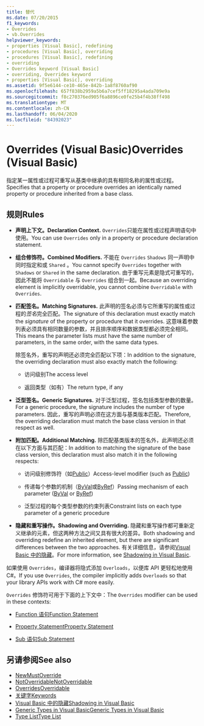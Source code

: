 ```yaml
---
title: 替代
ms.date: 07/20/2015
f1_keywords:
- Overrides
- vb.Overrides
helpviewer_keywords:
- properties [Visual Basic], redefining
- procedures [Visual Basic], overriding
- procedures [Visual Basic], redefining
- overriding
- Overrides keyword [Visual Basic]
- overriding, Overrides keyword
- properties [Visual Basic], overriding
ms.assetid: 9f5e6144-ce10-465e-842b-1a8f8760af90
ms.openlocfilehash: 657f838b2959a5b6a7cef5ff18295a4ada709e9a
ms.sourcegitcommit: f8c270376ed905f6a8896ce0fe25b4f4b38ff498
ms.translationtype: MT
ms.contentlocale: zh-CN
ms.lasthandoff: 06/04/2020
ms.locfileid: "84392023"
---
```

# <a name="overrides-visual-basic"></a><span data-ttu-id="d687d-102">Overrides (Visual Basic)</span><span class="sxs-lookup"><span data-stu-id="d687d-102">Overrides (Visual Basic)</span></span>

<span data-ttu-id="d687d-103">指定某一属性或过程可重写从基类中继承的具有相同名称的属性或过程。</span><span class="sxs-lookup"><span data-stu-id="d687d-103">Specifies that a property or procedure overrides an identically named property or procedure inherited from a base class.</span></span>

## <a name="rules"></a><span data-ttu-id="d687d-104">规则</span><span class="sxs-lookup"><span data-stu-id="d687d-104">Rules</span></span>

- <span data-ttu-id="d687d-105">**声明上下文。**</span><span class="sxs-lookup"><span data-stu-id="d687d-105">**Declaration Context.**</span></span> <span data-ttu-id="d687d-106">`Overrides`只能在属性或过程声明语句中使用。</span><span class="sxs-lookup"><span data-stu-id="d687d-106">You can use `Overrides` only in a property or procedure declaration statement.</span></span>

- <span data-ttu-id="d687d-107">**组合修饰符。**</span><span class="sxs-lookup"><span data-stu-id="d687d-107">**Combined Modifiers.**</span></span> <span data-ttu-id="d687d-108">不能在 `Overrides` `Shadows` 同一声明中同时指定和或 `Shared` 。</span><span class="sxs-lookup"><span data-stu-id="d687d-108">You cannot specify `Overrides` together with `Shadows` or `Shared` in the same declaration.</span></span> <span data-ttu-id="d687d-109">由于重写元素是隐式可重写的，因此不能将 `Overridable` 与 `Overrides` 组合到一起。</span><span class="sxs-lookup"><span data-stu-id="d687d-109">Because an overriding element is implicitly overridable, you cannot combine `Overridable` with `Overrides`.</span></span>

- <span data-ttu-id="d687d-110">**匹配签名。**</span><span class="sxs-lookup"><span data-stu-id="d687d-110">**Matching Signatures.**</span></span> <span data-ttu-id="d687d-111">此声明的签名必须与它所重写的属性或过程的*签名*完全匹配。</span><span class="sxs-lookup"><span data-stu-id="d687d-111">The signature of this declaration must exactly match the *signature* of the property or procedure that it overrides.</span></span> <span data-ttu-id="d687d-112">这意味着参数列表必须具有相同数量的参数，并且排序顺序和数据类型都必须完全相同。</span><span class="sxs-lookup"><span data-stu-id="d687d-112">This means the parameter lists must have the same number of parameters, in the same order, with the same data types.</span></span>

  <span data-ttu-id="d687d-113">除签名外，重写的声明还必须完全匹配以下项：</span><span class="sxs-lookup"><span data-stu-id="d687d-113">In addition to the signature, the overriding declaration must also exactly match the following:</span></span>

  - <span data-ttu-id="d687d-114">访问级别</span><span class="sxs-lookup"><span data-stu-id="d687d-114">The access level</span></span>

  - <span data-ttu-id="d687d-115">返回类型（如有）</span><span class="sxs-lookup"><span data-stu-id="d687d-115">The return type, if any</span></span>

- <span data-ttu-id="d687d-116">**泛型签名。**</span><span class="sxs-lookup"><span data-stu-id="d687d-116">**Generic Signatures.**</span></span> <span data-ttu-id="d687d-117">对于泛型过程，签名包括类型参数的数量。</span><span class="sxs-lookup"><span data-stu-id="d687d-117">For a generic procedure, the signature includes the number of type parameters.</span></span> <span data-ttu-id="d687d-118">因此，重写的声明必须在这方面与基类版本匹配。</span><span class="sxs-lookup"><span data-stu-id="d687d-118">Therefore, the overriding declaration must match the base class version in that respect as well.</span></span>

- <span data-ttu-id="d687d-119">**附加匹配。**</span><span class="sxs-lookup"><span data-stu-id="d687d-119">**Additional Matching.**</span></span> <span data-ttu-id="d687d-120">除匹配基类版本的签名外，此声明还必须在以下方面与其匹配：</span><span class="sxs-lookup"><span data-stu-id="d687d-120">In addition to matching the signature of the base class version, this declaration must also match it in the following respects:</span></span>

  - <span data-ttu-id="d687d-121">访问级别修饰符（如[Public](public.md)）</span><span class="sxs-lookup"><span data-stu-id="d687d-121">Access-level modifier (such as [Public](public.md))</span></span>

  - <span data-ttu-id="d687d-122">传递每个参数的机制（[ByVal](byval.md)或[ByRef](byref.md)）</span><span class="sxs-lookup"><span data-stu-id="d687d-122">Passing mechanism of each parameter ([ByVal](byval.md) or [ByRef](byref.md))</span></span>

  - <span data-ttu-id="d687d-123">泛型过程的每个类型参数的约束列表</span><span class="sxs-lookup"><span data-stu-id="d687d-123">Constraint lists on each type parameter of a generic procedure</span></span>

- <span data-ttu-id="d687d-124">**隐藏和重写操作。**</span><span class="sxs-lookup"><span data-stu-id="d687d-124">**Shadowing and Overriding.**</span></span> <span data-ttu-id="d687d-125">隐藏和重写操作都可重新定义继承的元素，但这两种方法之间又具有很大的差异。</span><span class="sxs-lookup"><span data-stu-id="d687d-125">Both shadowing and overriding redefine an inherited element, but there are significant differences between the two approaches.</span></span> <span data-ttu-id="d687d-126">有关详细信息，请参阅[Visual Basic 中的隐藏](../../programming-guide/language-features/declared-elements/shadowing.md)。</span><span class="sxs-lookup"><span data-stu-id="d687d-126">For more information, see [Shadowing in Visual Basic](../../programming-guide/language-features/declared-elements/shadowing.md).</span></span>

<span data-ttu-id="d687d-127">如果使用 `Overrides`，编译器将隐式添加 `Overloads`，以便库 API 更轻松地使用 C#。</span><span class="sxs-lookup"><span data-stu-id="d687d-127">If you use `Overrides`, the compiler implicitly adds `Overloads` so that your library APIs work with C# more easily.</span></span>

<span data-ttu-id="d687d-128">`Overrides` 修饰符可用于下面的上下文中：</span><span class="sxs-lookup"><span data-stu-id="d687d-128">The `Overrides` modifier can be used in these contexts:</span></span>

- [<span data-ttu-id="d687d-129">Function 语句</span><span class="sxs-lookup"><span data-stu-id="d687d-129">Function Statement</span></span>](../statements/function-statement.md)

- [<span data-ttu-id="d687d-130">Property Statement</span><span class="sxs-lookup"><span data-stu-id="d687d-130">Property Statement</span></span>](../statements/property-statement.md)

- [<span data-ttu-id="d687d-131">Sub 语句</span><span class="sxs-lookup"><span data-stu-id="d687d-131">Sub Statement</span></span>](../statements/sub-statement.md)

## <a name="see-also"></a><span data-ttu-id="d687d-132">另请参阅</span><span class="sxs-lookup"><span data-stu-id="d687d-132">See also</span></span>

- [<span data-ttu-id="d687d-133">New</span><span class="sxs-lookup"><span data-stu-id="d687d-133">MustOverride</span></span>](mustoverride.md)
- [<span data-ttu-id="d687d-134">NotOverridable</span><span class="sxs-lookup"><span data-stu-id="d687d-134">NotOverridable</span></span>](notoverridable.md)
- [<span data-ttu-id="d687d-135">Overrides</span><span class="sxs-lookup"><span data-stu-id="d687d-135">Overridable</span></span>](overridable.md)
- [<span data-ttu-id="d687d-136">关键字</span><span class="sxs-lookup"><span data-stu-id="d687d-136">Keywords</span></span>](../keywords/index.md)
- [<span data-ttu-id="d687d-137">Visual Basic 中的隐藏</span><span class="sxs-lookup"><span data-stu-id="d687d-137">Shadowing in Visual Basic</span></span>](../../programming-guide/language-features/declared-elements/shadowing.md)
- [<span data-ttu-id="d687d-138">Generic Types in Visual Basic</span><span class="sxs-lookup"><span data-stu-id="d687d-138">Generic Types in Visual Basic</span></span>](../../programming-guide/language-features/data-types/generic-types.md)
- [<span data-ttu-id="d687d-139">Type List</span><span class="sxs-lookup"><span data-stu-id="d687d-139">Type List</span></span>](../statements/type-list.md)
